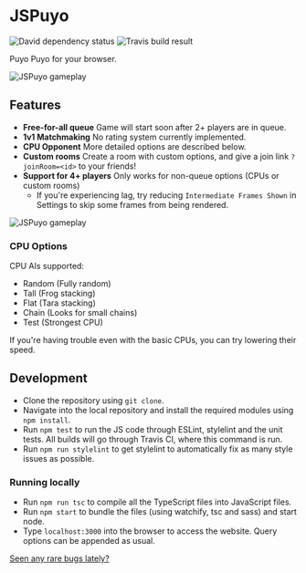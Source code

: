 # JSPuyo
<img src="https://david-dm.org/WillFlame14/jspuyo.svg" alt="David dependency status"> <img src="https://travis-ci.org/WillFlame14/jspuyo.svg?branch=master" alt="Travis build result">
  
Puyo Puyo for your browser.

<img src="https://i.imgur.com/DzyWklk.png" alt="JSPuyo gameplay">

## Features
- **Free-for-all queue** Game will start soon after 2+ players are in queue.
- **1v1 Matchmaking** No rating system currently implemented.
- **CPU Opponent** More detailed options are described below.
- **Custom rooms** Create a room with custom options, and give a join link `?joinRoom=<id>` to your friends!
- **Support for 4+ players**  Only works for non-queue options (CPUs or custom rooms)
  - If you're experiencing lag, try reducing `Intermediate Frames Shown` in Settings to skip some frames from being rendered.

<img src="https://i.imgur.com/iDteHgM.png" alt="JSPuyo gameplay">

### CPU Options
CPU AIs supported:
- Random (Fully random)
- Tall (Frog stacking)
- Flat (Tara stacking)
- Chain (Looks for small chains)
- Test (Strongest CPU)

If you're having trouble even with the basic CPUs, you can try lowering their speed.

## Development
- Clone the repository using `git clone`.
- Navigate into the local repository and install the required modules using `npm install`.
- Run `npm test` to run the JS code through ESLint, stylelint and the unit tests. All builds will go through Travis CI, where this command is run.
- Run `npm run stylelint` to get stylelint to automatically fix as many style issues as possible.

### Running locally
- Run `npm run tsc` to compile all the TypeScript files into JavaScript files.
- Run `npm start` to bundle the files (using watchify, tsc and sass) and start node.
- Type `localhost:3000` into the browser to access the website. Query options can be appended as usual.


[Seen any rare bugs lately?](https://github.com/WillFlame14/jspuyo/issues)
